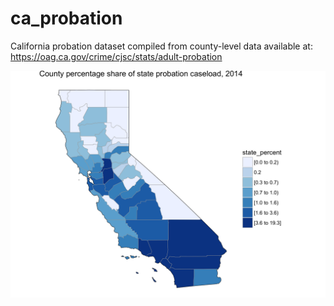 # ca_probation

California probation dataset compiled from county-level data available at: 
https://oag.ca.gov/crime/cjsc/stats/adult-probation 

![My image](https://github.com/pete-rjames/ca_probation/blob/master/ca_probation_map.png)


